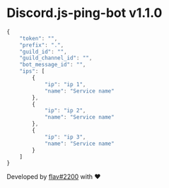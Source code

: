 # Discord.js-ping-bot v1.1.0

```js
{
    "token": "",
    "prefix": ".",
    "guild_id": "",
    "guild_channel_id": "",
    "bot_message_id": "",
    "ips": [
        {
            "ip": "ip 1",
            "name": "Service name"
        },
        {
            "ip": "ip 2",
            "name": "Service name"
        },
        {
            "ip": "ip 3",
            "name": "Service name"
        }
    ]
}
```

Developed by [flav#2200](https://github.com/flav28) with ❤️
